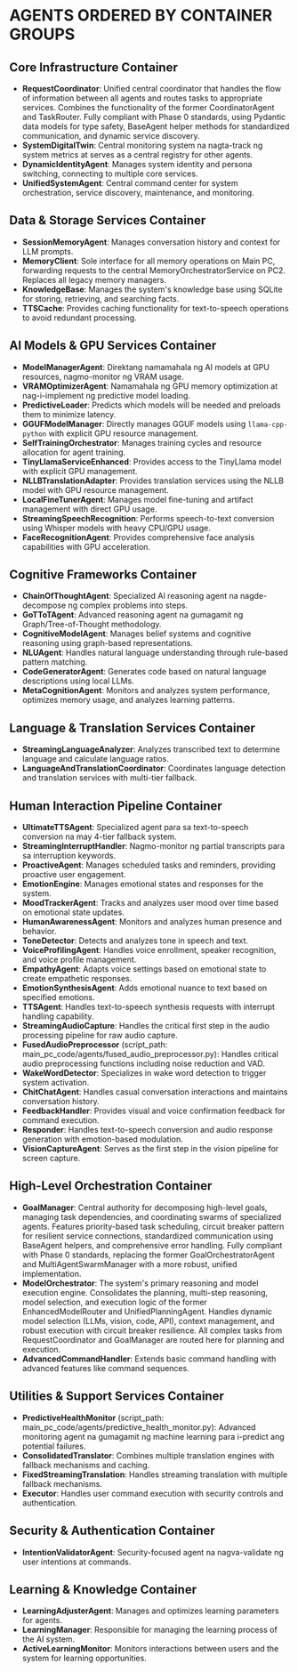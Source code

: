 # AGENTS ORDERED BY CONTAINER GROUPS

## Core Infrastructure Container
- **RequestCoordinator**: Unified central coordinator that handles the flow of information between all agents and routes tasks to appropriate services. Combines the functionality of the former CoordinatorAgent and TaskRouter. Fully compliant with Phase 0 standards, using Pydantic data models for type safety, BaseAgent helper methods for standardized communication, and dynamic service discovery.
- **SystemDigitalTwin**: Central monitoring system na nagta-track ng system metrics at serves as a central registry for other agents.
- **DynamicIdentityAgent**: Manages system identity and persona switching, connecting to multiple core services.
- **UnifiedSystemAgent**: Central command center for system orchestration, service discovery, maintenance, and monitoring.

## Data & Storage Services Container
- **SessionMemoryAgent**: Manages conversation history and context for LLM prompts.
- **MemoryClient**: Sole interface for all memory operations on Main PC, forwarding requests to the central MemoryOrchestratorService on PC2. Replaces all legacy memory managers.
- **KnowledgeBase**: Manages the system's knowledge base using SQLite for storing, retrieving, and searching facts.
- **TTSCache**: Provides caching functionality for text-to-speech operations to avoid redundant processing.

## AI Models & GPU Services Container
- **ModelManagerAgent**: Direktang namamahala ng AI models at GPU resources, nagmo-monitor ng VRAM usage.
- **VRAMOptimizerAgent**: Namamahala ng GPU memory optimization at nag-i-implement ng predictive model loading.
- **PredictiveLoader**: Predicts which models will be needed and preloads them to minimize latency.
- **GGUFModelManager**: Directly manages GGUF models using `llama-cpp-python` with explicit GPU resource management.
- **SelfTrainingOrchestrator**: Manages training cycles and resource allocation for agent training.
- **TinyLlamaServiceEnhanced**: Provides access to the TinyLlama model with explicit GPU management.
- **NLLBTranslationAdapter**: Provides translation services using the NLLB model with GPU resource management.
- **LocalFineTunerAgent**: Manages model fine-tuning and artifact management with direct GPU usage.
- **StreamingSpeechRecognition**: Performs speech-to-text conversion using Whisper models with heavy CPU/GPU usage.
- **FaceRecognitionAgent**: Provides comprehensive face analysis capabilities with GPU acceleration.

## Cognitive Frameworks Container
- **ChainOfThoughtAgent**: Specialized AI reasoning agent na nagde-decompose ng complex problems into steps.
- **GoTToTAgent**: Advanced reasoning agent na gumagamit ng Graph/Tree-of-Thought methodology.
- **CognitiveModelAgent**: Manages belief systems and cognitive reasoning using graph-based representations.
- **NLUAgent**: Handles natural language understanding through rule-based pattern matching.
- **CodeGeneratorAgent**: Generates code based on natural language descriptions using local LLMs.
- **MetaCognitionAgent**: Monitors and analyzes system performance, optimizes memory usage, and analyzes learning patterns.

## Language & Translation Services Container
- **StreamingLanguageAnalyzer**: Analyzes transcribed text to determine language and calculate language ratios.
- **LanguageAndTranslationCoordinator**: Coordinates language detection and translation services with multi-tier fallback.

## Human Interaction Pipeline Container
- **UltimateTTSAgent**: Specialized agent para sa text-to-speech conversion na may 4-tier fallback system.
- **StreamingInterruptHandler**: Nagmo-monitor ng partial transcripts para sa interruption keywords.
- **ProactiveAgent**: Manages scheduled tasks and reminders, providing proactive user engagement.
- **EmotionEngine**: Manages emotional states and responses for the system.
- **MoodTrackerAgent**: Tracks and analyzes user mood over time based on emotional state updates.
- **HumanAwarenessAgent**: Monitors and analyzes human presence and behavior.
- **ToneDetector**: Detects and analyzes tone in speech and text.
- **VoiceProfilingAgent**: Handles voice enrollment, speaker recognition, and voice profile management.
- **EmpathyAgent**: Adapts voice settings based on emotional state to create empathetic responses.
- **EmotionSynthesisAgent**: Adds emotional nuance to text based on specified emotions.
- **TTSAgent**: Handles text-to-speech synthesis requests with interrupt handling capability.
- **StreamingAudioCapture**: Handles the critical first step in the audio processing pipeline for raw audio capture.
- **FusedAudioPreprocessor** (script_path: main_pc_code/agents/fused_audio_preprocessor.py): Handles critical audio preprocessing functions including noise reduction and VAD.
- **WakeWordDetector**: Specializes in wake word detection to trigger system activation.
- **ChitChatAgent**: Handles casual conversation interactions and maintains conversation history.
- **FeedbackHandler**: Provides visual and voice confirmation feedback for command execution.
- **Responder**: Handles text-to-speech conversion and audio response generation with emotion-based modulation.
- **VisionCaptureAgent**: Serves as the first step in the vision pipeline for screen capture.

## High-Level Orchestration Container
- **GoalManager**: Central authority for decomposing high-level goals, managing task dependencies, and coordinating swarms of specialized agents. Features priority-based task scheduling, circuit breaker pattern for resilient service connections, standardized communication using BaseAgent helpers, and comprehensive error handling. Fully compliant with Phase 0 standards, replacing the former GoalOrchestratorAgent and MultiAgentSwarmManager with a more robust, unified implementation.
- **ModelOrchestrator**: The system's primary reasoning and model execution engine. Consolidates the planning, multi-step reasoning, model selection, and execution logic of the former EnhancedModelRouter and UnifiedPlanningAgent. Handles dynamic model selection (LLMs, vision, code, API), context management, and robust execution with circuit breaker resilience. All complex tasks from RequestCoordinator and GoalManager are routed here for planning and execution.
- **AdvancedCommandHandler**: Extends basic command handling with advanced features like command sequences.

## Utilities & Support Services Container
- **PredictiveHealthMonitor** (script_path: main_pc_code/agents/predictive_health_monitor.py): Advanced monitoring agent na gumagamit ng machine learning para i-predict ang potential failures.
- **ConsolidatedTranslator**: Combines multiple translation engines with fallback mechanisms and caching.
- **FixedStreamingTranslation**: Handles streaming translation with multiple fallback mechanisms.
- **Executor**: Handles user command execution with security controls and authentication.

## Security & Authentication Container
- **IntentionValidatorAgent**: Security-focused agent na nagva-validate ng user intentions at commands.

## Learning & Knowledge Container
- **LearningAdjusterAgent**: Manages and optimizes learning parameters for agents.
- **LearningManager**: Responsible for managing the learning process of the AI system.
- **ActiveLearningMonitor**: Monitors interactions between users and the system for learning opportunities. 